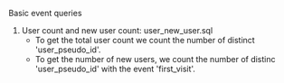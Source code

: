 Basic event queries

1. User count and new user count: user_new_user.sql
   - To get the total user count we count the number of distinct 'user_pseudo_id'.
   - To get the number of new users, we count the number of distinc 'user_pseudo_id' with the event 'first_visit'.
   
